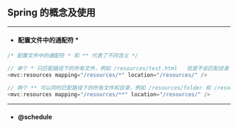 ## Spring 的概念及使用

---
- #### 配置文件中的通配符 *
```javascript
/* 配置文件中的通配符 * 和 ** 代表了不同含义 */

// 单个 * 只匹配路径下的所有文件，例如 /resources/test.html   但是不会匹配目录
<mvc:resources mapping="/resources/*" location="/resources/" />

// 两个 ** 可以同时匹配路径下的所有文件和目录，例如 /resources/folder 和 /resources/test.html
<mvc:resources mapping="/resources/**" location="/resources/" />
```



---
- #### @schedule


